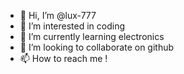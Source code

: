- 👋 Hi, I’m @lux-777
- 👀 I’m interested in coding
- 🌱 I’m currently learning electronics
- 💞️ I’m looking to collaborate on github
- 📫 How to reach me !

<!---
lux-777/lux-777 is a ✨ special ✨ repository because its `README.md` (this file) appears on your GitHub profile.
You can click the Preview link to take a look at your changes.
--->
